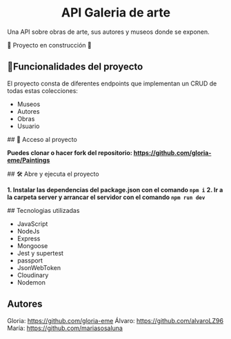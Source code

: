 <h1 align="center"> API Galeria de arte </h1>

Una API sobre obras de arte, sus autores y museos donde se exponen.

:construction: Proyecto en construcción :construction:

## :hammer:Funcionalidades del proyecto

El proyecto consta de diferentes endpoints que implementan un CRUD de todas estas colecciones:

- Museos
- Autores
- Obras
- Usuario

\## 📁 Acceso al proyecto

**Puedes clonar o hacer fork del repositorio: https://github.com/gloria-eme/Paintings**

\## 🛠️ Abre y ejecuta el proyecto

**1. Instalar las dependencias del package.json con el comando `npm i`**
**2. Ir a la carpeta server y arrancar el servidor con el comando `npm run dev`**

\## Tecnologias utilizadas

- JavaScript
- NodeJs
- Express
- Mongoose
- Jest y supertest
- passport
- JsonWebToken
- Cloudinary
- Nodemon

## Autores

Gloria: https://github.com/gloria-eme
Álvaro: https://github.com/alvaroLZ96
María: https://github.com/mariasosaluna
